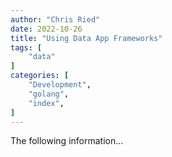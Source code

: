 ```yaml
---
author: "Chris Ried"
date: 2022-10-26
title: "Using Data App Frameworks"
tags: [
    "data"
]
categories: [
    "Development",
    "golang",
    "index",
]
---
```


The following information... 

